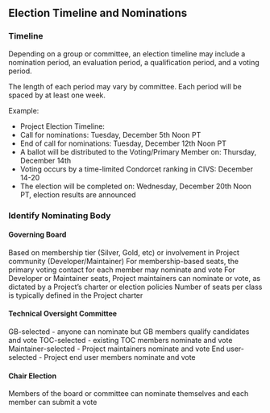 ## Election Timeline and Nominations

### Timeline
Depending on a group or committee, an election timeline may include a nomination period, an evaluation period, a qualification period, and a voting period.

The length of each period may vary by committee. Each period will be spaced by at least one week.

Example: 
* Project Election Timeline:
* Call for nominations: Tuesday, December 5th Noon PT
* End of call for nominations: Tuesday, December 12th Noon PT
* A ballot will be distributed to the Voting/Primary Member on: Thursday, December 14th
* Voting occurs by a time-limited Condorcet ranking in CIVS: December 14-20
* The election will be completed on: Wednesday, December 20th Noon PT, election results are announced

### Identify Nominating Body

#### Governing Board
Based on membership tier (Silver, Gold, etc) or involvement in Project community (Developer/Maintainer)
For membership-based seats, the primary voting contact for each member may nominate and vote
For Developer or Maintainer seats, Project maintainers can nominate or vote, as dictated by a Project’s charter or election policies
Number of seats per class is typically defined in the Project charter

#### Technical Oversight Committee
GB-selected - anyone can nominate but GB members qualify candidates and vote
TOC-selected - existing TOC members nominate and vote
Maintainer-selected - Project maintainers nominate and vote
End user-selected - Project end user members nominate and vote

#### Chair Election
Members of the board or committee can nominate themselves and each member can submit a vote
